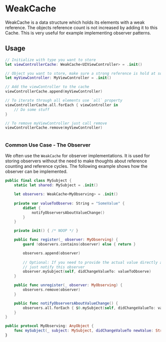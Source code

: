 # WeakCache

WeakCache is a data structure which holds its elements with a weak reference. The objects reference count is not increased by adding it to this Cache. This is very useful for example implementing observer patterns.

## Usage

```swift
// Initialize with type you want to store
let viewControllerCache: WeakCache<UIViewController> = .init()

// Object you want to store, make sure a strong reference is hold at some place
let myViewController: MyViewController = .init()

// Add the viewController to the cache
viewControllerCache.append(myViewController)

// To iterate through all elements use `all` property
viewControllerCache.all.forEach { viewController in 
	// Do some stuff
}

// To remove myViewController just call remove
viewControllerCache.remove(myViewController)
 
```


### Common Use Case - The Observer

We often use the `WeakCache` for observer implementations. It is used for storing observers without the need to make thoughts about reference counting and reference cycles.
The following example shows how the observer can be implemented. 

```swift
public final class MySubject {
	static let shared: MySubject = .init()

	let observers: WeakCache<MyObserving> = .init()
	
	private var valueToObserve: String = "SomeValue" {
		didSet {
			notifyObserversAboutValueChange()
		}
	}

	private init() { /* NOOP */ }

   	public func register(_ observer: MyObserving) {
   		guard !observers.contains(observer) else { return }

        observers.append(observer)
        
        // Optional: If you need to provide the actual value directly after registration 
        // just notify this observer
        observer.mySubject(self, didChangeValueTo: valueToObserve)
    }

    public func unregister(_ observer: MyObserving) {
        observers.remove(observer)
    }

    public func notifyObserversAboutValueChange() {
        observers.all.forEach { $0.mySubject(self, didChangeValueTo: valueToObserve) }
    }
}

public protocol MyObserving: AnyObject {
    func mySubject(_ subject: MySubject, didChangeValueTo newValue: String)
}

```


